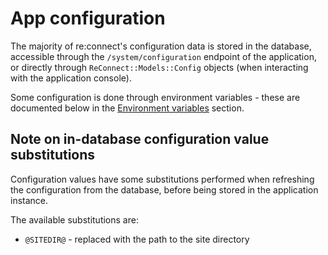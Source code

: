 # App configuration

The majority of re:connect's configuration data is stored in the database,
accessible through the `/system/configuration` endpoint of the application, or
directly through `ReConnect::Models::Config` objects (when interacting with the
application console).

Some configuration is done through environment variables - these are documented
below in the [Environment variables](./environment.md) section.

## Note on in-database configuration value substitutions

Configuration values have some substitutions performed when refreshing the
configuration from the database, before being stored in the application
instance.

The available substitutions are:

* `@SITEDIR@` - replaced with the path to the site directory

